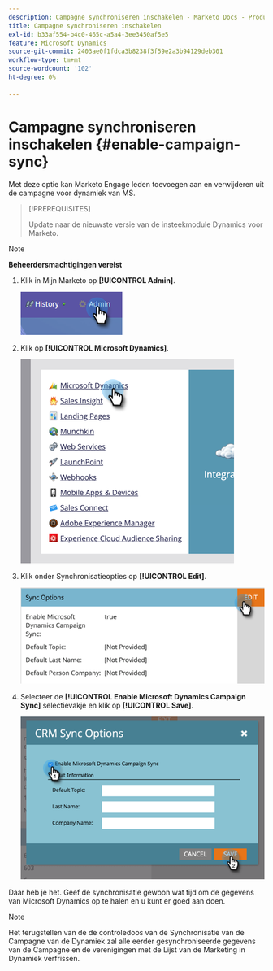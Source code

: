 ```yaml
---
description: Campagne synchroniseren inschakelen - Marketo Docs - Productdocumentatie
title: Campagne synchroniseren inschakelen
exl-id: b33af554-b4c0-465c-a5a4-3ee3450af5e5
feature: Microsoft Dynamics
source-git-commit: 2403ae0f1fdca3b8238f3f59e2a3b94129deb301
workflow-type: tm+mt
source-wordcount: '102'
ht-degree: 0%

---
```


# Campagne synchroniseren inschakelen {#enable-campaign-sync}

Met deze optie kan Marketo Engage leden toevoegen aan en verwijderen uit de campagne voor dynamiek van MS.

>[!PREREQUISITES]
>
>Update naar de nieuwste versie van de insteekmodule Dynamics voor Marketo.

>[!NOTE]
>
>**Beheerdersmachtigingen vereist**

1. Klik in Mijn Marketo op **[!UICONTROL Admin]**.

   ![](assets/enable-campaign-sync-1.png)

1. Klik op **[!UICONTROL Microsoft Dynamics]**.

   ![](assets/enable-campaign-sync-2.png)

1. Klik onder Synchronisatieopties op **[!UICONTROL Edit]**.

   ![](assets/enable-campaign-sync-3.png)

1. Selecteer de **[!UICONTROL Enable Microsoft Dynamics Campaign Sync]** selectievakje en klik op **[!UICONTROL Save]**.

   ![](assets/enable-campaign-sync-4.png)

Daar heb je het. Geef de synchronisatie gewoon wat tijd om de gegevens van Microsoft Dynamics op te halen en u kunt er goed aan doen.

>[!NOTE]
>
>Het terugstellen van de de controledoos van de Synchronisatie van de Campagne van de Dynamiek zal alle eerder gesynchroniseerde gegevens van de Campagne en de verenigingen met de Lijst van de Marketing in Dynamiek verfrissen.
